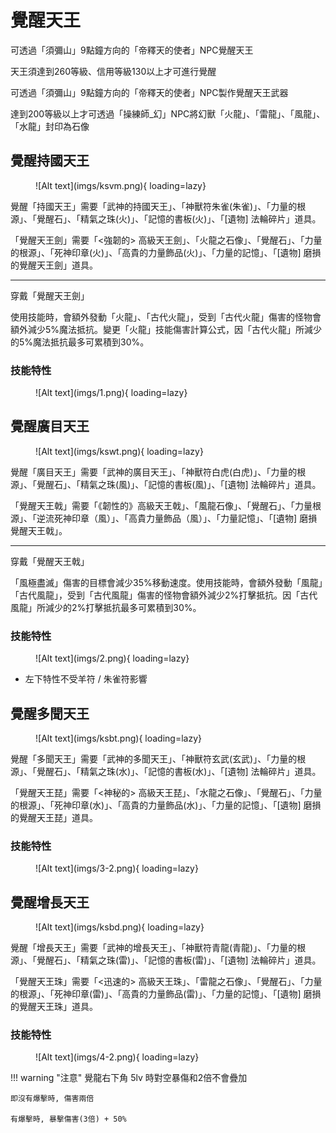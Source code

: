 # 覺醒天王

可透過「須彌山」9點鐘方向的「帝釋天的使者」NPC覺醒天王

天王須達到260等級、信用等級130以上才可進行覺醒

可透過「須彌山」9點鐘方向的「帝釋天的使者」NPC製作覺醒天王武器

達到200等級以上才可透過「操練師_幻」NPC將幻獸「火龍」、「雷龍」、「風龍」、「水龍」封印為石像

## 覺醒持國天王

<figure markdown>
![Alt text](imgs/ksvm.png){ loading=lazy}
</figure>

覺醒「持國天王」需要「武神的持國天王」、「神獸符朱雀(朱雀)」、「力量的根源」、「覺醒石」、「精氣之珠(火)」、「記憶的書板(火)」、「[遺物] 法輪碎片」道具。

「覺醒天王劍」需要「<強韌的> 高級天王劍」、「火龍之石像」、「覺醒石」、「力量的根源」、「死神印章(火)」、「高貴的力量飾品(火)」、「力量的記憶」、「[遺物] 磨損的覺醒天王劍」道具。

---

穿戴「覺醒天王劍」

使用技能時，會額外發動「火龍」、「古代火龍」，受到「古代火龍」傷害的怪物會額外減少5%魔法抵抗。變更「火龍」技能傷害計算公式，因「古代火龍」所減少的5%魔法抵抗最多可累積到30%。

### 技能特性

<figure markdown>
![Alt text](imgs/1.png){ loading=lazy}
</figure>


## 覺醒廣目天王

<figure markdown>
![Alt text](imgs/kswt.png){ loading=lazy}
</figure>

覺醒「廣目天王」需要「武神的廣目天王」、「神獸符白虎(白虎)」、「力量的根源」、「覺醒石」、「精氣之珠(風)」、「記憶的書板(風)」、「[遺物] 法輪碎片」道具。

「覺醒天王戟」需要「《韌性的》高級天王戟」、「風龍石像」、「覺醒石」、「力量根源」、「逆流死神印章（風）」、「高貴力量飾品（風）」、「力量記憶」、「[遺物] 磨損覺醒天王戟」。

---

穿戴「覺醒天王戟」

「風極盡滅」傷害的目標會減少35%移動速度。使用技能時，會額外發動「風龍」「古代風龍」，受到「古代風龍」傷害的怪物會額外減少2%打擊抵抗。因「古代風龍」所減少的2%打擊抵抗最多可累積到30%。

### 技能特性

<figure markdown>
![Alt text](imgs/2.png){ loading=lazy}
</figure>


* 左下特性不受羊符 / 朱雀符影響


## 覺醒多聞天王

<figure markdown>
![Alt text](imgs/ksbt.png){ loading=lazy}
</figure>

覺醒「多聞天王」需要「武神的多聞天王」、「神獸符玄武(玄武)」、「力量的根源」、「覺醒石」、「精氣之珠(水)」、「記憶的書板(水)」、「[遺物] 法輪碎片」道具。

「覺醒天王琵」需要「<神秘的> 高級天王琵」、「水龍之石像」、「覺醒石」、「力量的根源」、「死神印章(水)」、「高貴的力量飾品(水)」、「力量的記憶」、「[遺物] 磨損的覺醒天王琵」道具。

### 技能特性

<figure markdown>
![Alt text](imgs/3-2.png){ loading=lazy}
</figure>

## 覺醒增長天王

<figure markdown>
![Alt text](imgs/ksbd.png){ loading=lazy}
</figure>

覺醒「增長天王」需要「武神的增長天王」、「神獸符青龍(青龍)」、「力量的根源」、「覺醒石」、「精氣之珠(雷)」、「記憶的書板(雷)」、「[遺物] 法輪碎片」道具。

「覺醒天王珠」需要「<迅速的> 高級天王珠」、「雷龍之石像」、「覺醒石」、「力量的根源」、「死神印章(雷)」、「高貴的力量飾品(雷)」、「力量的記憶」、「[遺物] 磨損的覺醒天王珠」道具。

### 技能特性

<figure markdown>
![Alt text](imgs/4-2.png){ loading=lazy}
</figure>

!!! warning "注意"
    覺龍右下角 5lv 時對空暴傷和2倍不會疊加

    即沒有爆擊時, 傷害兩倍

    有爆擊時, 暴擊傷害(3倍) + 50%